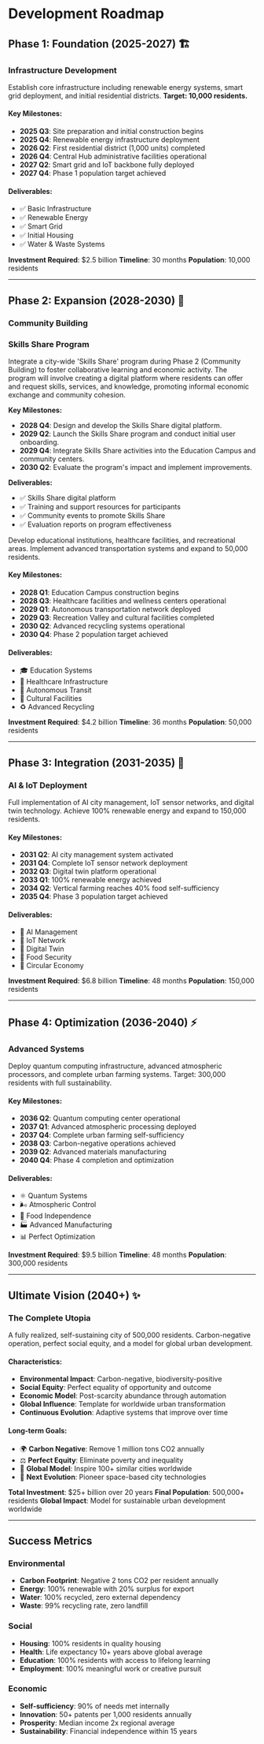 # Development Roadmap

## Phase 1: Foundation (2025-2027) 🏗️

### Infrastructure Development

Establish core infrastructure including renewable energy systems, smart grid deployment, and initial residential districts. **Target: 10,000 residents.**

#### Key Milestones:
- **2025 Q3**: Site preparation and initial construction begins
- **2025 Q4**: Renewable energy infrastructure deployment
- **2026 Q2**: First residential district (1,000 units) completed
- **2026 Q4**: Central Hub administrative facilities operational
- **2027 Q2**: Smart grid and IoT backbone fully deployed
- **2027 Q4**: Phase 1 population target achieved

#### Deliverables:
- ✅ Basic Infrastructure
- ✅ Renewable Energy
- ✅ Smart Grid
- ✅ Initial Housing
- ✅ Water & Waste Systems

**Investment Required**: $2.5 billion
**Timeline**: 30 months
**Population**: 10,000 residents

---

## Phase 2: Expansion (2028-2030) 🌱

### Community Building

### Skills Share Program

Integrate a city-wide 'Skills Share' program during Phase 2 (Community Building) to foster collaborative learning and economic activity. The program will involve creating a digital platform where residents can offer and request skills, services, and knowledge, promoting informal economic exchange and community cohesion.

**Key Milestones:**
- **2028 Q4**: Design and develop the Skills Share digital platform.
- **2029 Q2**: Launch the Skills Share program and conduct initial user onboarding.
- **2029 Q4**: Integrate Skills Share activities into the Education Campus and community centers.
- **2030 Q2**: Evaluate the program's impact and implement improvements.

**Deliverables:**
- ✅ Skills Share digital platform
- ✅ Training and support resources for participants
- ✅ Community events to promote Skills Share
- ✅ Evaluation reports on program effectiveness

Develop educational institutions, healthcare facilities, and recreational areas. Implement advanced transportation systems and expand to 50,000 residents.

#### Key Milestones:
- **2028 Q1**: Education Campus construction begins
- **2028 Q3**: Healthcare facilities and wellness centers operational
- **2029 Q1**: Autonomous transportation network deployed
- **2029 Q3**: Recreation Valley and cultural facilities completed
- **2030 Q2**: Advanced recycling systems operational
- **2030 Q4**: Phase 2 population target achieved

#### Deliverables:
- 🎓 Education Systems
- 🏥 Healthcare Infrastructure
- 🚗 Autonomous Transit
- 🎨 Cultural Facilities
- ♻️ Advanced Recycling

**Investment Required**: $4.2 billion
**Timeline**: 36 months
**Population**: 50,000 residents

---

## Phase 3: Integration (2031-2035) 🤖

### AI & IoT Deployment

Full implementation of AI city management, IoT sensor networks, and digital twin technology. Achieve 100% renewable energy and expand to 150,000 residents.

#### Key Milestones:
- **2031 Q2**: AI city management system activated
- **2031 Q4**: Complete IoT sensor network deployment
- **2032 Q3**: Digital twin platform operational
- **2033 Q1**: 100% renewable energy achieved
- **2034 Q2**: Vertical farming reaches 40% food self-sufficiency
- **2035 Q4**: Phase 3 population target achieved

#### Deliverables:
- 🧠 AI Management
- 📡 IoT Network
- 👥 Digital Twin
- 🌾 Food Security
- 🔄 Circular Economy

**Investment Required**: $6.8 billion
**Timeline**: 48 months
**Population**: 150,000 residents

---

## Phase 4: Optimization (2036-2040) ⚡

### Advanced Systems

Deploy quantum computing infrastructure, advanced atmospheric processors, and complete urban farming systems. Target: 300,000 residents with full sustainability.

#### Key Milestones:
- **2036 Q2**: Quantum computing center operational
- **2037 Q1**: Advanced atmospheric processing deployed
- **2037 Q4**: Complete urban farming self-sufficiency
- **2038 Q3**: Carbon-negative operations achieved
- **2039 Q2**: Advanced materials manufacturing
- **2040 Q4**: Phase 4 completion and optimization

#### Deliverables:
- ⚛️ Quantum Systems
- 🌬️ Atmospheric Control
- 🥬 Food Independence
- 🏭 Advanced Manufacturing
- 📊 Perfect Optimization

**Investment Required**: $9.5 billion
**Timeline**: 48 months
**Population**: 300,000 residents

---

## Ultimate Vision (2040+) ✨

### The Complete Utopia

A fully realized, self-sustaining city of 500,000 residents. Carbon-negative operation, perfect social equity, and a model for global urban development.

#### Characteristics:
- **Environmental Impact**: Carbon-negative, biodiversity-positive
- **Social Equity**: Perfect equality of opportunity and outcome
- **Economic Model**: Post-scarcity abundance through automation
- **Global Influence**: Template for worldwide urban transformation
- **Continuous Evolution**: Adaptive systems that improve over time

#### Long-term Goals:
- 🌍 **Carbon Negative**: Remove 1 million tons CO2 annually
- ⚖️ **Perfect Equity**: Eliminate poverty and inequality
- 🌟 **Global Model**: Inspire 100+ similar cities worldwide
- 🔮 **Next Evolution**: Pioneer space-based city technologies

**Total Investment**: $25+ billion over 20 years
**Final Population**: 500,000+ residents
**Global Impact**: Model for sustainable urban development worldwide

---

## Success Metrics

### Environmental
- **Carbon Footprint**: Negative 2 tons CO2 per resident annually
- **Energy**: 100% renewable with 20% surplus for export
- **Water**: 100% recycled, zero external dependency
- **Waste**: 99% recycling rate, zero landfill

### Social
- **Housing**: 100% residents in quality housing
- **Health**: Life expectancy 10+ years above global average
- **Education**: 100% residents with access to lifelong learning
- **Employment**: 100% meaningful work or creative pursuit

### Economic
- **Self-sufficiency**: 90% of needs met internally
- **Innovation**: 50+ patents per 1,000 residents annually
- **Prosperity**: Median income 2x regional average
- **Sustainability**: Financial independence within 15 years
